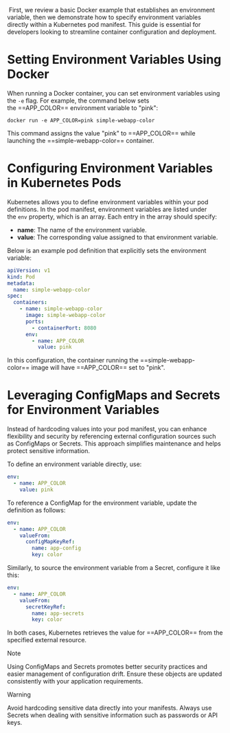  First, we review a basic Docker example that establishes an environment variable, then we demonstrate how to specify environment variables directly within a Kubernetes pod manifest. This guide is essential for developers looking to streamline container configuration and deployment.

# Setting Environment Variables Using Docker

When running a Docker container, you can set environment variables using the `-e` flag. For example, the command below sets the ==APP_COLOR== environment variable to "pink":

```
docker run -e APP_COLOR=pink simple-webapp-color
```

This command assigns the value "pink" to ==APP_COLOR== while launching the ==simple-webapp-color== container.

# Configuring Environment Variables in Kubernetes Pods

Kubernetes allows you to define environment variables within your pod definitions. In the pod manifest, environment variables are listed under the `env` property, which is an array. Each entry in the array should specify:

- **name**: The name of the environment variable.
- **value**: The corresponding value assigned to that environment variable.

Below is an example pod definition that explicitly sets the environment variable:

```yaml
apiVersion: v1
kind: Pod
metadata:
  name: simple-webapp-color
spec:
  containers:
    - name: simple-webapp-color
      image: simple-webapp-color
      ports:
        - containerPort: 8080
      env:
        - name: APP_COLOR
          value: pink
```

In this configuration, the container running the ==simple-webapp-color== image will have ==APP_COLOR== set to "pink".

# Leveraging ConfigMaps and Secrets for Environment Variables

Instead of hardcoding values into your pod manifest, you can enhance flexibility and security by referencing external configuration sources such as ConfigMaps or Secrets. This approach simplifies maintenance and helps protect sensitive information.

To define an environment variable directly, use:

```yaml
env:
  - name: APP_COLOR
    value: pink
```

To reference a ConfigMap for the environment variable, update the definition as follows:

```yaml
env:
  - name: APP_COLOR
    valueFrom:
      configMapKeyRef:
        name: app-config
        key: color
```

Similarly, to source the environment variable from a Secret, configure it like this:

```yaml
env:
  - name: APP_COLOR
    valueFrom:
      secretKeyRef:
        name: app-secrets
        key: color
```

In both cases, Kubernetes retrieves the value for ==APP_COLOR== from the specified external resource.

>[!Note]
Using ConfigMaps and Secrets promotes better security practices and easier management of configuration drift. Ensure these objects are updated consistently with your application requirements.

>[!Warning]
Avoid hardcoding sensitive data directly into your manifests. Always use Secrets when dealing with sensitive information such as passwords or API keys.